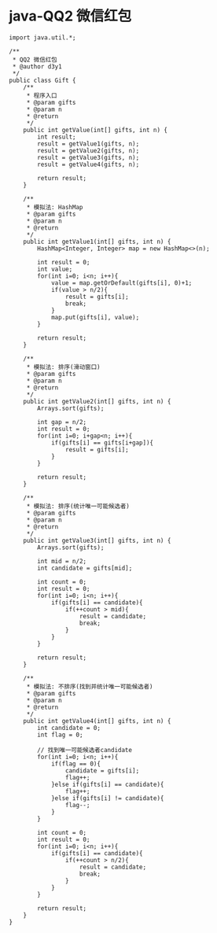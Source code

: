# java-QQ2 微信红包


    import java.util.*;
    
    /**
     * QQ2 微信红包
     * @author d3y1
     */
    public class Gift {
        /**
         * 程序入口
         * @param gifts
         * @param n
         * @return
         */
        public int getValue(int[] gifts, int n) {
            int result;
            result = getValue1(gifts, n);
            result = getValue2(gifts, n);
            result = getValue3(gifts, n);
            result = getValue4(gifts, n);
    
            return result;
        }
    
        /**
         * 模拟法: HashMap
         * @param gifts
         * @param n
         * @return
         */
        public int getValue1(int[] gifts, int n) {
            HashMap<Integer, Integer> map = new HashMap<>(n);
    
            int result = 0;
            int value;
            for(int i=0; i<n; i++){
                value = map.getOrDefault(gifts[i], 0)+1;
                if(value > n/2){
                    result = gifts[i];
                    break;
                }
                map.put(gifts[i], value);
            }
    
            return result;
        }
    
        /**
         * 模拟法: 排序(滑动窗口)
         * @param gifts
         * @param n
         * @return
         */
        public int getValue2(int[] gifts, int n) {
            Arrays.sort(gifts);
    
            int gap = n/2;
            int result = 0;
            for(int i=0; i+gap<n; i++){
                if(gifts[i] == gifts[i+gap]){
                    result = gifts[i];
                }
            }
    
            return result;
        }
    
        /**
         * 模拟法: 排序(统计唯一可能候选者)
         * @param gifts
         * @param n
         * @return
         */
        public int getValue3(int[] gifts, int n) {
            Arrays.sort(gifts);
    
            int mid = n/2;
            int candidate = gifts[mid];
    
            int count = 0;
            int result = 0;
            for(int i=0; i<n; i++){
                if(gifts[i] == candidate){
                    if(++count > mid){
                        result = candidate;
                        break;
                    }
                }
            }
    
            return result;
        }
    
        /**
         * 模拟法: 不排序(找到并统计唯一可能候选者)
         * @param gifts
         * @param n
         * @return
         */
        public int getValue4(int[] gifts, int n) {
            int candidate = 0;
            int flag = 0;
    
            // 找到唯一可能候选者candidate
            for(int i=0; i<n; i++){
                if(flag == 0){
                    candidate = gifts[i];
                    flag++;
                }else if(gifts[i] == candidate){
                    flag++;
                }else if(gifts[i] != candidate){
                    flag--;
                }
            }
    
            int count = 0;
            int result = 0;
            for(int i=0; i<n; i++){
                if(gifts[i] == candidate){
                    if(++count > n/2){
                        result = candidate;
                        break;
                    }
                }
            }
    
            return result;
        }
    }

  

